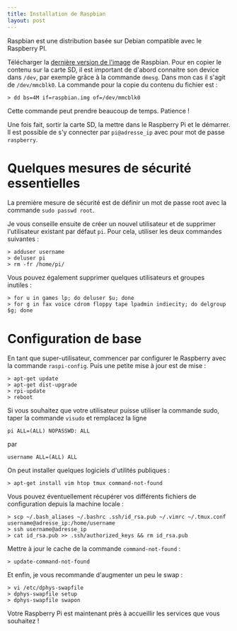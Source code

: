 ```yaml
---
title: Installation de Raspbian
layout: post
---
```


Raspbian est une distribution basée sur Debian compatible avec le Raspberry PI. 

Télécharger la [dernière version de l'image](http://downloads.raspberrypi.org/raspbian_latest.torrent) de Raspbian. Pour en copier le contenu sur la carte SD, il est important de d'abord connaitre son device dans `/dev`, par exemple grâce à la commande `dmesg`. Dans mon cas il s'agit de `/dev/mmcblk0`. La commande pour la copie du contenu du fichier est&nbsp;:


	> dd bs=4M if=raspbian.img of=/dev/mmcblk0

Cette commande peut prendre beaucoup de temps. Patience&nbsp;!

Une fois fait, sortir la carte SD, la mettre dans le Raspberry Pi et le démarrer. Il est possible de s'y connecter par `pi@adresse_ip` avec pour mot de passe `raspberry`.

# Quelques mesures de sécurité essentielles

La première mesure de sécurité est de définir un mot de passe root avec la commande `sudo passwd root`.

Je vous conseille ensuite de créer un nouvel utilisateur et de supprimer l'utilisateur existant par défaut `pi`. Pour cela, utiliser les deux commandes suivantes&nbsp;:

	> adduser username
	> deluser pi
	> rm -fr /home/pi/

Vous pouvez également supprimer quelques utilisateurs et groupes inutiles&nbsp;:

	> for u in games lp; do deluser $u; done
	> for g in fax voice cdrom floppy tape lpadmin indiecity; do delgroup $g; done

# Configuration de base

En tant que super-utilisateur, commencer par configurer le Raspberry avec la commande `raspi-config`. Puis une petite mise à jour est de mise&nbsp;:

	> apt-get update
	> apt-get dist-upgrade
	> rpi-update
	> reboot

Si vous souhaitez que votre utilisateur puisse utiliser la commande sudo, taper la commande `visudo` et remplacez la ligne 
	
	pi ALL=(ALL) NOPASSWD: ALL

par

	username ALL=(ALL) ALL

On peut installer quelques logiciels d'utilités publiques&nbsp;:

	> apt-get install vim htop tmux command-not-found

Vous pouvez éventuellement récupérer vos différents fichiers de configuration depuis la machine locale&nbsp;:

	> scp ~/.bash_aliases ~/.bashrc .ssh/id_rsa.pub ~/.vimrc ~/.tmux.conf username@adresse_ip:/home/username
	> ssh username@adresse_ip
	> cat id_rsa.pub >> .ssh/authorized_keys && rm id_rsa.pub

Mettre à jour le cache de la commande `command-not-found`&nbsp;:

	> update-command-not-found

Et enfin, je vous recommande d'augmenter un peu le swap&nbsp;:

	> vi /etc/dphys-swapfile
	> dphys-swapfile setup
	> dphys-swapfile swapon

Votre Raspberry Pi est maintenant près à accueillir les services que vous souhaitez&nbsp;!
